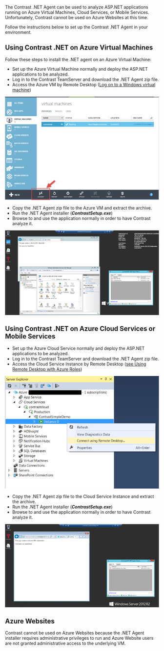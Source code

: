 <!--
title: "Using Contrast .NET on Microsoft Azure"
description: "Using Contrast .NET on Microsoft Azure"
tags: "microsoft azure cloud agent installation .Net"
-->

The Contrast .NET Agent can be used to analyze ASP.NET applications running on Azure Virtual Machines, Cloud Services, or Mobile Services.  Unfortunately, Contrast cannot be used on Azure Websites at this time.

Follow the instructions below to set up the Contrast .NET Agent in your environment. 

## Using Contrast .NET on Azure Virtual Machines

Follow these steps to install the .NET agent on an Azure Virtual Machine:

* Set up the Azure Virtual Machine normally and deploy the ASP.NET applications to be analyzed.
* Log in to the Contrast TeamServer and download the .NET Agent zip file.
* Access the Azure VM by Remote Desktop ([Log on to a Windows virtual machine](https://azure.microsoft.com/en-us/documentation/articles/virtual-machines-log-on-windows-server))

<a href="assets/images/KB3-e15_1.png" rel="lightbox" title="Azure Virtual Machine"><img class="thumbnail" src="assets/images/KB3-e15_1.png"/></a>

* Copy the .NET Agent zip file to the Azure VM and extract the archive.
* Run the .NET Agent installer (***ContrastSetup.exe***)
* Browse to and use the application normally in order to have Contrast analyze it.

<a href="assets/images/KB3-e15_2.png" rel="lightbox" title="Virtual Machine RDP"><img class="thumbnail" src="assets/images/KB3-e15_2.png"/></a>

## Using Contrast .NET on Azure Cloud Services or Mobile Services

* Set up the Azure Cloud Service normally and deploy the ASP.NET applications to be analyzed.
* Log in to the Contrast TeamServer and download the .NET Agent zip file.
* Access the Cloud Service Instance by Remote Desktop ([see Using Remote Desktop with Azure Roles](https://msdn.microsoft.com/en-us/library/azure/gg443832.aspx))

<a href="assets/images/KB3-e15_3.png" rel="lightbox" title="Cloud Remote Desktop Services"><img class="thumbnail" src="assets/images/KB3-e15_3.png"/></a>

* Copy the .NET Agent zip file to the Cloud Service Instance and extract the archive.
* Run the .NET Agent installer (***ContrastSetup.exe***)
* Browse to and use the application normally in order to have Contrast analyze it.

<a href="assets/images/KB3-e15_4.png" rel="lightbox" title="Cloud RDP"><img class="thumbnail" src="assets/images/KB3-e15_4.png"/></a>

## Azure Websites

Contrast cannot be used on Azure Websites because the .NET Agent installer requires administrative privileges to run and Azure Website users are not granted administrative access to the underlying VM.
